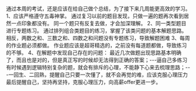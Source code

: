 通过本周的考试，还是应该在给自己做个总结，为了接下来几周能更高效的学习。
1、应该严格遵守五毒神掌。
    通过复习以前的题目发现，只做一遍的题再次看到居然一点印象都没有。
    同一个题只有反复去做，才会加深理解。
2、同一类型题目进行专题练习。
    通过排列组合类题目的练习，掌握了该类问题的基本解题思路。
    相反，两数之和、三数之和、四数之和问题没有专题练习，导致解题困难
3、每周的作业题必须都做。
    作业题应该是超哥精选的，之前没有每道题都做，导致练习的不够。
4、在解题中发现自己存在的问题：
    最近几次做题出现思路基本明确了，而且也是对的，但是真正写的时候却无法得到正确的答案；---逼自己多练习
    有时候遇到逻辑特别复杂的题，就会有排斥的心理，不能静下心来去梳理思路；---一回生、二回熟，提醒自己只要一次懂了，就不会再觉的难，应该克服心理压力
最后提醒自己，坚持再坚持，克服心理压力，向高薪offer更进一步。
